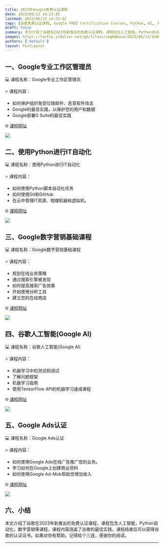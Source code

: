 ```yaml
---
title: 2023年Google免费认证课程
date: 2023/06/13 14:23:38
lastmod: 2023/06/13 14:23:42
tags: [谷歌免费认证课程, Google FREE Certification Courses, Python, AI, 人工智能]
draft: false
summary: 本文介绍了谷歌在2023年新推出的免费认证课程，课程包含人工智能，Python自动化，数字营销等课程，课程内容涵盖了谷歌的最佳实践，课程结束后可以获得谷歌的认证证书。
images: https://fastly.jsdelivr.net/gh/filess/img0@main/2023/06/13/1686639810182-eea30969-152f-410c-82b5-0bd259082b18.png
authors: ['default']
layout: PostLayout
---
```


## 一、Google专业工作区管理员

💻 课程名称：Google专业工作区管理员

⭐ 课程内容：

- 如何保护组织免受垃圾邮件、恶意软件攻击
- Google的最佳实践，以保护您的用户和数据
- Google部署G Suite的最佳实践

🌐 [课程网址](https://coursera.org/professional-certificates/g-suite-administration)

![](https://fastly.jsdelivr.net/gh/filess/img7@main/2023/06/12/1686560798796-e969d34c-ba4b-4333-b84f-924be315ec55.png)

## 二、使用Python进行IT自动化

💻 课程名称：使用Python进行IT自动化

⭐ 课程内容：

- 如何使用Python脚本自动化任务
- 如何使用Git和GitHub
- 在云中管理IT资源、物理机器和虚拟机。

🌐 [课程网址](https://coursera.org/professional-certificates/google-it-automation)

![](https://fastly.jsdelivr.net/gh/filess/img15@main/2023/06/12/1686561088036-3b512d38-633c-4d48-91f6-5e9fd3667274.png)

## 三、Google数字营销基础课程

💻 课程名称：Google数字营销基础课程

⭐ 课程内容：

- 规划在线业务策略
- 通过搜索引擎被发现
- 如何提高搜索广告效果
- 开始使用分析工具
- 建立您的在线商店

🌐 [课程网址](https://learndigital.withgoogle.com/digitalgarage/course/digital-marketing)

![](https://fastly.jsdelivr.net/gh/filess/img16@main/2023/06/12/1686561076905-43650c7c-3c25-4627-ab48-e01c0d003077.png)

## 四、谷歌人工智能(Google AI)

💻 课程名称：谷歌人工智能(Google AI)

⭐ 课程内容：

- 机器学习中的测试和调试
- 了解问题框架
- 机器学习指南
- 使用TensorFlow API的机器学习速成课程

🌐 [课程网址](https://ai.google/education/)

![](https://fastly.jsdelivr.net/gh/filess/img0@main/2023/06/12/1686561064867-961cff62-4f71-4bac-99c3-0124176d1588.png)

## 五、Google Ads认证

💻 课程名称：Google Ads认证

⭐ 课程内容：

- 如何使用Google Ads在线广告推广您的业务。
- 学习如何在Google上创建商业资料
- 如何使用Google Ad-Mob帮助您增加收入

🌐 [课程网址](https://skillshop.withgoogle.com)

![](https://fastly.jsdelivr.net/gh/filess/img7@main/2023/06/12/1686561055250-f1d0648e-d3de-4da0-8a2d-00128f840bad.png)

## 六、小结

本文介绍了谷歌在2023年新推出的免费认证课程，课程包含人工智能，Python自动化，数字营销等课程，课程内容涵盖了谷歌的最佳实践，课程结束后可以获得谷歌的认证证书。如果对你有帮助，记得给个三连，感谢你的阅读。

---
